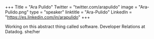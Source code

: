 +++
Title = "Ara Pulido"
Twitter = "twitter.com/arapulido"
image = "Ara-Pulido.png"
type = "speaker"
linktitle = "Ara-Pulido"
LinkedIn = "https://es.linkedin.com/in/arapulido"
+++

Working on this abstract thing called software. Developer Relations at Datadog. she/her
